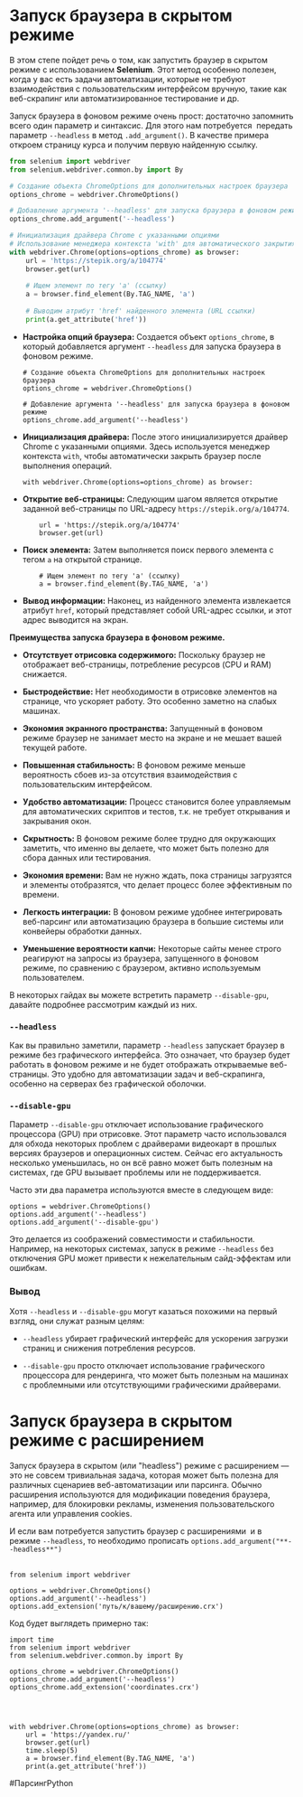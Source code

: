 # Запуск браузера в скрытом режиме

В этом степе пойдет речь о том, как запустить браузер в скрытом режиме с использованием **Selenium**. Этот метод особенно полезен, когда у вас есть задачи автоматизации, которые не требуют взаимодействия с пользовательским интерфейсом вручную, такие как веб-скрапинг или автоматизированное тестирование и др.

Запуск браузера в фоновом режиме очень прост: достаточно запомнить всего один параметр и синтаксис. Для этого нам потребуется  передать параметр `--headless` в метод `.add_argument()`. В качестве примера откроем страницу курса и получим первую найденную ссылку.

```python
from selenium import webdriver
from selenium.webdriver.common.by import By

# Создание объекта ChromeOptions для дополнительных настроек браузера
options_chrome = webdriver.ChromeOptions()

# Добавление аргумента '--headless' для запуска браузера в фоновом режиме
options_chrome.add_argument('--headless')

# Инициализация драйвера Chrome с указанными опциями
# Использование менеджера контекста 'with' для автоматического закрытия браузера после выполнения кода
with webdriver.Chrome(options=options_chrome) as browser:
    url = 'https://stepik.org/a/104774'
    browser.get(url)
    
    # Ищем элемент по тегу 'a' (ссылку)
    a = browser.find_element(By.TAG_NAME, 'a')
    
    # Выводим атрибут 'href' найденного элемента (URL ссылки)
    print(a.get_attribute('href'))
```

- **Настройка опций браузера:** Cоздается объект `options_chrome`, в который добавляется аргумент `--headless` для запуска браузера в фоновом режиме.
    
    ```
    # Создание объекта ChromeOptions для дополнительных настроек браузера
    options_chrome = webdriver.ChromeOptions()
    
    # Добавление аргумента '--headless' для запуска браузера в фоновом режиме
    options_chrome.add_argument('--headless')
    ```
    
- **Инициализация драйвера:** После этого инициализируется драйвер Chrome с указанными опциями. Здесь используется менеджер контекста `with`, чтобы автоматически закрыть браузер после выполнения операций.
    
    ```
    with webdriver.Chrome(options=options_chrome) as browser:
    ```
    
- **Открытие веб-страницы:** Следующим шагом является открытие заданной веб-страницы по URL-адресу `https://stepik.org/a/104774`.
    
    ```
        url = 'https://stepik.org/a/104774'
        browser.get(url)
    ```
    
- **Поиск элемента:** Затем выполняется поиск первого элемента с тегом `a` на открытой странице.
    
    ```
        # Ищем элемент по тегу 'a' (ссылку)
        a = browser.find_element(By.TAG_NAME, 'a')
    ```
    
- **Вывод информации:** Наконец, из найденного элемента извлекается атрибут `href`, который представляет собой URL-адрес ссылки, и этот адрес выводится на экран.
    

**Преимущества запуска браузера в фоновом режиме.**

- **Отсутствует отрисовка содержимого:** Поскольку браузер не отображает веб-страницы, потребление ресурсов (CPU и RAM) снижается.
    
- **Быстродействие:** Нет необходимости в отрисовке элементов на странице, что ускоряет работу. Это особенно заметно на слабых машинах.
    
- **Экономия экранного пространства:** Запущенный в фоновом режиме браузер не занимает место на экране и не мешает вашей текущей работе.
    
- **Повышенная стабильность:** В фоновом режиме меньше вероятность сбоев из-за отсутствия взаимодействия с пользовательским интерфейсом.
    
- **Удобство автоматизации:** Процесс становится более управляемым для автоматических скриптов и тестов, т.к. не требует открывания и закрывания окон.
    
- **Скрытность:** В фоновом режиме более трудно для окружающих заметить, что именно вы делаете, что может быть полезно для сбора данных или тестирования.
    
- **Экономия времени:** Вам не нужно ждать, пока страницы загрузятся и элементы отобразятся, что делает процесс более эффективным по времени.
    
- **Легкость интеграции:** В фоновом режиме удобнее интегрировать веб-парсинг или автоматизацию браузера в большие системы или конвейеры обработки данных.
    
- **Уменьшение вероятности капчи:** Некоторые сайты менее строго реагируют на запросы из браузера, запущенного в фоновом режиме, по сравнению с браузером, активно используемым пользователем.
    

В некоторых гайдах вы можете встретить параметр `--disable-gpu`, давайте подробнее рассмотрим каждый из них.

### `--headless`

Как вы правильно заметили, параметр `--headless` запускает браузер в режиме без графического интерфейса. Это означает, что браузер будет работать в фоновом режиме и не будет отображать открываемые веб-страницы. Это удобно для автоматизации задач и веб-скрапинга, особенно на серверах без графической оболочки.

### `--disable-gpu`

Параметр `--disable-gpu` отключает использование графического процессора (GPU) при отрисовке. Этот параметр часто использовался для обхода некоторых проблем с драйверами видеокарт в прошлых версиях браузеров и операционных систем. Сейчас его актуальность несколько уменьшилась, но он всё равно может быть полезным на системах, где GPU вызывает проблемы или не поддерживается.

Часто эти два параметра используются вместе в следующем виде:

```
options = webdriver.ChromeOptions()
options.add_argument('--headless')
options.add_argument('--disable-gpu')
```

Это делается из соображений совместимости и стабильности. Например, на некоторых системах, запуск в режиме `--headless` без отключения GPU может привести к нежелательным сайд-эффектам или ошибкам.

### Вывод

Хотя `--headless` и `--disable-gpu` могут казаться похожими на первый взгляд, они служат разным целям:

- `--headless` убирает графический интерфейс для ускорения загрузки страниц и снижения потребления ресурсов.
    
- `--disable-gpu` просто отключает использование графического процессора для рендеринга, что может быть полезным на машинах с проблемными или отсутствующими графическими драйверами.

# Запуск браузера в скрытом режиме с расширением

Запуск браузера в скрытом (или "headless") режиме с расширением — это не совсем тривиальная задача, которая может быть полезна для различных сценариев веб-автоматизации или парсинга. Обычно расширения используются для модификации поведения браузера, например, для блокировки рекламы, изменения пользовательского агента или управления cookies.

И если вам потребуется запустить браузер с расширениями  и в режиме `--headless`, то необходимо прописать `options.add_argument("**--headless**")`  
 

```
from selenium import webdriver

options = webdriver.ChromeOptions()
options.add_argument('--headless')
options.add_extension('путь/к/вашему/расширению.crx')
```

Код будет выглядеть примерно так:

```
import time
from selenium import webdriver
from selenium.webdriver.common.by import By

options_chrome = webdriver.ChromeOptions()
options_chrome.add_argument('--headless')
options_chrome.add_extension('coordinates.crx')




with webdriver.Chrome(options=options_chrome) as browser:
    url = 'https://yandex.ru/'
    browser.get(url)
    time.sleep(5)
    a = browser.find_element(By.TAG_NAME, 'a')
    print(a.get_attribute('href'))
```

#ПарсингPython 